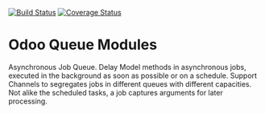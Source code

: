 [![Build Status](https://travis-ci.org/OCA/queue.svg?branch=10.0)](https://travis-ci.org/OCA/queue)
[![Coverage Status](https://coveralls.io/repos/OCA/queue/badge.png?branch=10.0)](https://coveralls.io/r/OCA/queue?branch=10.0)

Odoo Queue Modules
==================

Asynchronous Job Queue. Delay Model methods in asynchronous jobs, executed in
the background as soon as possible or on a schedule.  Support Channels to
segregates jobs in different queues with different capacities. Not alike the
scheduled tasks, a job captures arguments for later processing.
